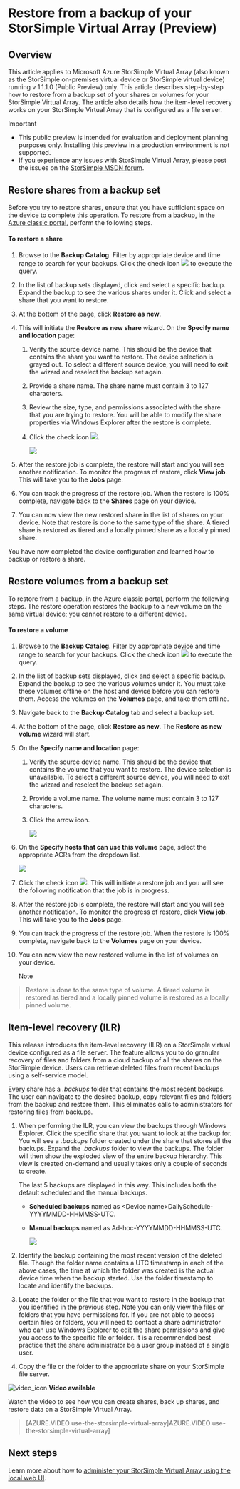 <properties
   pageTitle="Restore from a backup of your StorSimple Virtual Array (Preview)"
   description="Learn more about how to restore a backup of your StorSimple Virtual Array."
   services="storsimple"
   documentationCenter="NA"
   authors="alkohli"
   manager="carmonm"
   editor=""/>

<tags
   ms.service="storsimple"
   ms.devlang="NA"
   ms.topic="article"
   ms.tgt_pltfrm="NA"
   ms.workload="NA"
   ms.date="01/27/2016"
   ms.author="alkohli"/>

# Restore from a backup of your StorSimple Virtual Array (Preview)
## Overview
This article applies to Microsoft Azure StorSimple Virtual Array (also known as the StorSimple on-premises virtual device or StorSimple virtual device) running v 1.1.1.0 (Public Preview) only. This article describes step-by-step how to restore from a backup set of your shares or volumes for your StorSimple Virtual Array. The article also details how the item-level recovery works on your StorSimple Virtual Array that is configured as a file server.

> [!IMPORTANT]
> 
> * This public preview is intended for evaluation and deployment planning purposes only. Installing this preview in a production environment is not supported.
> * If you experience any issues with StorSimple Virtual Array, please post the issues on the [StorSimple MSDN forum](https://social.msdn.microsoft.com/Forums/en-US/home?forum=StorSimple).
> 
> 
## Restore shares from a backup set
Before you try to restore shares, ensure that you have sufficient space on the device to complete this operation. To restore from a backup, in the [Azure classic portal](https://manage.windowsazure.com/), perform the following steps.

#### To restore a share
1. Browse to the **Backup Catalog**. Filter by appropriate device and time range to search for your backups. Click the check icon ![](./media/storsimple-ova-restore/image1.png) to execute the query.

1. In the list of backup sets displayed, click and select a specific backup. Expand the backup to see the various shares under it. Click and select a share that you want to restore.

2. At the bottom of the page, click **Restore as new**.

3. This will initiate the **Restore as new share** wizard. On the **Specify name and location** page:


    1.  Verify the source device name. This should be the device that contains the share you want to restore. The device selection is grayed out. To select a different source device, you will need to exit the wizard and reselect the backup set again.

    2.  Provide a share name. The share name must contain 3 to 127 characters.

    3.  Review the size, type, and permissions associated with the share that you are trying to restore. You will be able to modify the share properties via Windows Explorer after the restore is complete.

    4.  Click the check icon ![](./media/storsimple-ova-restore/image1.png).

        ![](./media/storsimple-ova-restore/image9.png)

1. After the restore job is complete, the restore will start and you will see another notification. To monitor the progress of restore, click **View job**. This will take you to the **Jobs** page.

2. You can track the progress of the restore job. When the restore is 100% complete, navigate back to the **Shares** page on your device.

3. You can now view the new restored share in the list of shares on your device. Note that restore is done to the same type of the share. A tiered share is restored as tiered and a locally pinned share as a locally pinned share.


You have now completed the device configuration and learned how to backup or restore a share. 

## Restore volumes from a backup set
To restore from a backup, in the Azure classic portal, perform the following steps. The restore operation restores the backup to a new volume on the same virtual device; you cannot restore to a different device.

#### To restore a volume
1. Browse to the **Backup Catalog**. Filter by appropriate device and time range to search for your backups. Click the check icon ![](./media/storsimple-ova-restore/image1.png) to execute the query.

2. In the list of backup sets displayed, click and select a specific backup. Expand the backup to see the various volumes under it. You must take these volumes offline on the host and device before you can restore them. Access the volumes on the **Volumes** page, and take them offline.

3. Navigate back to the **Backup Catalog** tab and select a backup set.

4. At the bottom of the page, click **Restore as new**. The **Restore as new volume** wizard will start.

5. On the **Specify name and location** page:


    1.  Verify the source device name. This should be the device that contains the volume that you want to restore. The device selection is unavailable. To select a different source device, you will need to exit the wizard and reselect the backup set again.

    2.  Provide a volume name. The volume name must contain 3 to 127 characters.

    3.  Click the arrow icon.

        ![](./media/storsimple-ova-restore/image12.png)

1. On the **Specify hosts that can use this volume** page, select the appropriate ACRs from the dropdown list.

   ![](./media/storsimple-ova-restore/image13.png)

2. Click the check icon ![](./media/storsimple-ova-restore/image1.png). This will initiate a restore job and you will see the following notification that the job is in progress.

3. After the restore job is complete, the restore will start and you will see another notification. To monitor the progress of restore, click **View job**. This will take you to the **Jobs** page.

4. You can track the progress of the restore job. When the restore is 100% complete, navigate back to the **Volumes** page on your device.

5. You can now view the new restored volume in the list of volumes on your device. 

   > [!NOTE]
> Restore is done to the same type of volume. A tiered volume is restored as tiered and a locally pinned volume is restored as a locally pinned volume.
> 
> 

## Item-level recovery (ILR)
This release introduces the item-level recovery (ILR) on a StorSimple virtual device configured as a file server. The feature allows you to do granular recovery of files and folders from a cloud backup of all the shares on the StorSimple device. Users can retrieve deleted files from recent backups using a self-service model.

Every share has a *.backups* folder that contains the most recent backups. The user can navigate to the desired backup, copy relevant files and folders from the backup and restore them. This eliminates calls to administrators for restoring files from backups.

1. When performing the ILR, you can view the backups through Windows Explorer. Click the specific share that you want to look at the backup for. You will see a *.backups* folder created under the share that stores all the backups. Expand the *.backups* folder to view the backups. The folder will then show the exploded view of the entire backup hierarchy. This view is created on-demand and usually takes only a couple of seconds to create.

   The last 5 backups are displayed in this way. This includes both the default scheduled and the manual backups.


    -   **Scheduled backups** named as &lt;Device name&gt;DailySchedule-YYYYMMDD-HHMMSS-UTC.

    -   **Manual backups** named as Ad-hoc-YYYYMMDD-HHMMSS-UTC.

        ![](./media/storsimple-ova-restore/image14.png)

1. Identify the backup containing the most recent version of the deleted file. Though the folder name contains a UTC timestamp in each of the above cases, the time at which the folder was created is the actual device time when the backup started. Use the folder timestamp to locate and identify the backups.

2. Locate the folder or the file that you want to restore in the backup that you identified in the previous step. Note you can only view the files or folders that you have permissions for. If you are not able to access certain files or folders, you will need to contact a share administrator who can use Windows Explorer to edit the share permissions and give you access to the specific file or folder. It is a recommended best practice that the share administrator be a user group instead of a single user.

3. Copy the file or the folder to the appropriate share on your StorSimple file server.


![video_icon](./media/storsimple-ova-restore/video_icon.png) **Video available**

Watch the video to see how you can create shares, back up shares, and restore data on a StorSimple Virtual Array.

> [AZURE.VIDEO use-the-storsimple-virtual-array]AZURE.VIDEO use-the-storsimple-virtual-array]
> 
> 
## Next steps
Learn more about how to [administer your StorSimple Virtual Array using the local web UI](storsimple-ova-web-ui-admin.md).

